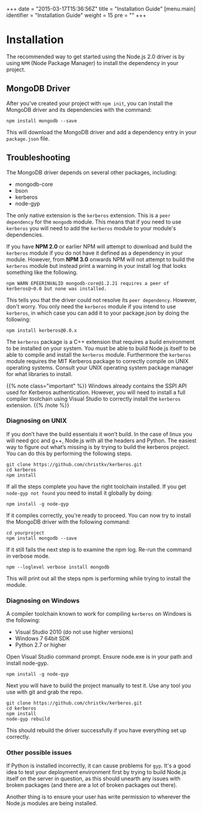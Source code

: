 +++
date = "2015-03-17T15:36:56Z"
title = "Installation Guide"
[menu.main]
  identifier = "Installation Guide"
  weight = 15
  pre = "<i class='fa fa-puzzle-piece'></i>"
+++

# Installation

The recommended way to get started using the Node.js 2.0 driver is by using `NPM` (Node Package Manager) to install the dependency in your project.

## MongoDB Driver

After you've created your project with ``npm init``, you can install the MongoDB driver and its dependencies with the command:

```
npm install mongodb --save
```

This will download the MongoDB driver and add a dependency entry in your `package.json` file.

## Troubleshooting

The MongoDB driver depends on several other packages, including:

* mongodb-core
* bson
* kerberos
* node-gyp

The only native extension is the `kerberos` extension. This is a `peer dependency` for the `mongodb` module. This means that if you need to use `kerberos` you will need to add the `kerberos` module to your module's dependencies.

If you have **NPM 2.0** or earlier NPM will attempt to download and build the `kerberos` module if you do not have it defined as a dependency in your module. However, from **NPM 3.0** onwards NPM will not attempt to build the `kerberos` module but instead print a warning in your install log that looks something like the following.

```
npm WARN EPEERINVALID mongodb-core@1.2.21 requires a peer of kerberos@~0.0 but none was installed.
```

This tells you that the driver could not resolve its `peer dependency`. However, don't worry. You only need the `kerberos` module if you intend to use `kerberos`, in which case you can add it to your package.json by doing the following:

```
npm install kerberos@0.0.x
```

The `kerberos` package is a C++ extension that requires a build environment to be installed on your system. You must be able to build Node.js itself to be able to compile and install the `kerberos` module. Furthermore the `kerberos` module requires the MIT Kerberos package to correctly compile on UNIX operating systems. Consult your UNIX operating system package manager for what libraries to install.

{{% note class="important" %}}
Windows already contains the SSPI API used for Kerberos authentication. However, you will need to install a full compiler toolchain
using Visual Studio to correctly install the `kerberos` extension.
{{% /note %}}

### Diagnosing on UNIX

If you don’t have the build essentials it won’t build. In the case of linux you will need gcc and g++, Node.js with all the headers and Python. The easiest way to figure out what’s missing is by trying to build the kerberos project. You can do this by performing the following steps.

```
git clone https://github.com/christkv/kerberos.git
cd kerberos
npm install
```

If all the steps complete you have the right toolchain installed. If you get `node-gyp not found` you need to install it globally by doing:

```
npm install -g node-gyp
```

If it compiles correctly, you're ready to proceed. You can now try to install the MongoDB driver with the following command:

```
cd yourproject
npm install mongodb --save
```

If it still fails the next step is to examine the npm log. Re-run the command in verbose mode.

```
npm --loglevel verbose install mongodb
```

This will print out all the steps npm is performing while trying to install the module.

### Diagnosing on Windows

A compiler toolchain known to work for compiling `kerberos` on Windows is the following:

* Visual Studio 2010 (do not use higher versions)
* Windows 7 64bit SDK
* Python 2.7 or higher

Open Visual Studio command prompt. Ensure node.exe is in your path and install node-gyp.

```
npm install -g node-gyp
```

Next you will have to build the project manually to test it. Use any tool you use with git and grab the repo.

```
git clone https://github.com/christkv/kerberos.git
cd kerberos
npm install
node-gyp rebuild
```

This should rebuild the driver successfully if you have everything set up correctly.

### Other possible issues

If Python is installed incorrectly, it can cause problems for `gyp`. It's a good idea to test your 
deployment environment first by trying to build Node.js itself on the server in question, as this should unearth 
any issues with broken packages (and there are a lot of broken packages out there).

Another thing is to ensure your user has write permission to wherever the Node.js modules are being installed.
